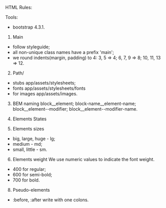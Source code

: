 HTML Rules:

Tools:
- bootstrap 4.3.1.

1. Main
  - follow styleguide;
  - all non-unique class names have a prefix 'main';
  - we round indents(margin, padding) to 4:
      3, 5 => 4;
      6, 7, 9 => 8;
      10, 11, 13 => 12.

2. Path/
  - stubs app/assets/stylesheets;
  - fonts app/assets/stylesheets/fonts
  - for images app/assets/images.

3. BEM naming
    block__element;
    block-name__element-name;
    block__element--modifier;
    block__element--modifier-name.

4. Elements States

5. Elements sizes
  - big, large, huge - lg;
  - medium - md;
  - small, little - sm.

6. Elements weight
  We use numeric values ​​to indicate the font weight.
  - 400 for regular;
  - 600 for semi-bold;
  - 700 for bold.

8. Pseudo-elements
  - :before, :after write with one colons.
